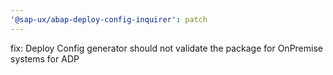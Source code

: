 ```yaml
---
'@sap-ux/abap-deploy-config-inquirer': patch
---
```


fix: Deploy Config generator should not validate the package for OnPremise systems for ADP
